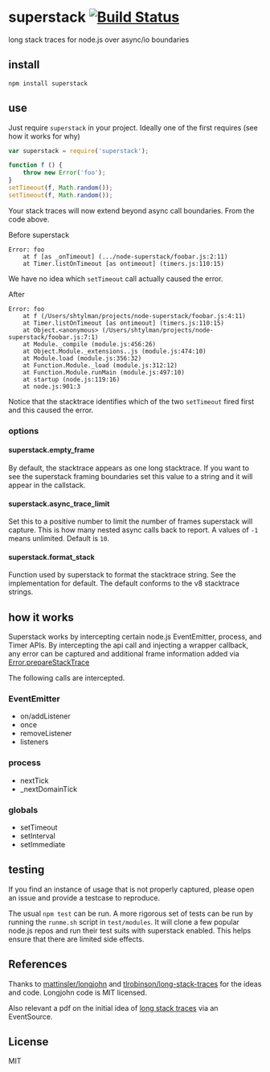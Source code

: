 # superstack [![Build Status](https://travis-ci.org/defunctzombie/node-superstack.png?branch=master)](https://travis-ci.org/defunctzombie/node-superstack)

long stack traces for node.js over async/io boundaries

## install

```shell
npm install superstack
```

## use

Just require `superstack` in your project. Ideally one of the first requires (see how it works for why)

```js
var superstack = require('superstack');

function f () {
    throw new Error('foo');
}
setTimeout(f, Math.random());
setTimeout(f, Math.random());
```

Your stack traces will now extend beyond async call boundaries. From the code above.

Before superstack
```
Error: foo
    at f [as _onTimeout] (.../node-superstack/foobar.js:2:11)
    at Timer.listOnTimeout [as ontimeout] (timers.js:110:15)
```

We have no idea which `setTimeout` call actually caused the error.

After
```
Error: foo
    at f (/Users/shtylman/projects/node-superstack/foobar.js:4:11)
    at Timer.listOnTimeout [as ontimeout] (timers.js:110:15)
    at Object.<anonymous> (/Users/shtylman/projects/node-superstack/foobar.js:7:1)
    at Module._compile (module.js:456:26)
    at Object.Module._extensions..js (module.js:474:10)
    at Module.load (module.js:356:32)
    at Function.Module._load (module.js:312:12)
    at Function.Module.runMain (module.js:497:10)
    at startup (node.js:119:16)
    at node.js:901:3
```

Notice that the stacktrace identifies which of the two `setTimeout` fired first and this caused the error.

### options

#### superstack.empty_frame

By default, the stacktrace appears as one long stacktrace. If you want to see the superstack framing boundaries set this value to a string and it will appear in the callstack.

#### superstack.async_trace_limit

Set this to a positive number to limit the number of frames superstack will capture. This is how many nested async calls back to report. A values of `-1` means unlimited. Default is `10`.

#### superstack.format_stack

Function used by superstack to format the stacktrace string. See the implementation for default. The default conforms to the v8 stacktrace strings.

## how it works

Superstack works by intercepting certain node.js EventEmitter, process, and Timer APIs. By intercepting the api call and injecting a wrapper callback, any error can be captured and additional frame information added via [Error.prepareStackTrace](https://code.google.com/p/v8/wiki/JavaScriptStackTraceApi)

The following calls are intercepted.

### EventEmitter

* on/addListener
* once
* removeListener
* listeners

### process

* nextTick
* _nextDomainTick

### globals

* setTimeout
* setInterval
* setImmediate

## testing

If you find an instance of usage that is not properly captured, please open an issue and provide a testcase to reproduce.

The usual `npm test` can be run. A more rigorous set of tests can be run by running the `runme.sh` script in `test/modules`. It will clone a few popular node.js repos and run their test suits with superstack enabled. This helps ensure that there are limited side effects.

## References

Thanks to [mattinsler/longjohn](https://github.com/mattinsler/longjohn) and [tlrobinson/long-stack-traces](https://github.com/tlrobinson/long-stack-traces) for the ideas and code. Longjohn code is MIT licensed.

Also relevant a pdf on the initial idea of [long stack traces](http://nodejs.org/illuminati0.pdf) via an EventSource.

## License

MIT
